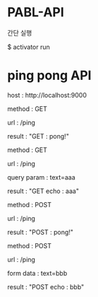 # PABL-API

간단 실행

$ activator run


# ping pong API

host : http://localhost:9000


method : GET

url : /ping

result : "GET : pong!"


method : GET

url : /ping

query param : text=aaa

result : "GET echo : aaa"


method : POST

url : /ping

result : "POST : pong!"


method : POST

url : /ping

form data : text=bbb

result : "POST echo : bbb"

